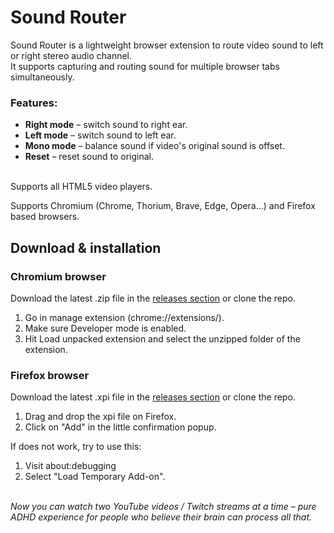 # Sound Router
Sound Router is a lightweight browser extension to route video sound to left or right stereo audio channel. <br> It supports capturing and routing sound for multiple browser tabs simultaneously.
### Features:
* **Right mode** – switch sound to right ear.
* **Left mode** – switch sound to left ear.
* **Mono mode** – balance sound if video's original sound is offset.
* **Reset** – reset sound to original.
<br/><br/>

Supports all HTML5 video players.

Supports Chromium (Chrome, Thorium, Brave, Edge, Opera...) and Firefox based browsers.

## Download & installation
### **Chromium browser**
Download the latest .zip file in the [releases section](https://github.com/alexyowl/AudioSplitter/releases) or clone the repo.

1. Go in manage extension (chrome://extensions/).
2. Make sure Developer mode is enabled.
3. Hit Load unpacked extension and select the unzipped folder of the extension.

### **Firefox browser**

Download the latest .xpi file in the [releases section](https://github.com/alexyowl/AudioSplitter/releases) or clone the repo.

1. Drag and drop the xpi file on Firefox.
2. Click on "Add" in the little confirmation popup.

If does not work, try to use this:
1. Visit about:debugging
2. Select "Load Temporary Add-on".
<br/><br/>

_Now you can watch two YouTube videos / Twitch streams at a time – pure ADHD experience for people who believe their brain can process all that._
